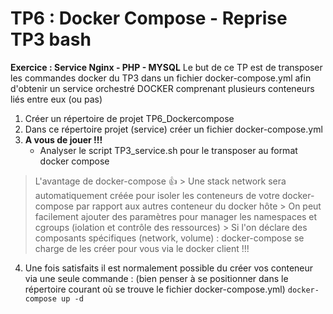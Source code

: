 # TP6 : Docker Compose - Reprise TP3 bash

**Exercice : Service Nginx - PHP - MYSQL**
Le but de ce TP est de transposer les commandes docker du TP3 dans un fichier docker-compose.yml afin d'obtenir un service orchestré DOCKER comprenant plusieurs conteneurs liés entre eux (ou pas)

1. Créer un répertoire de projet TP6_Dockercompose
2. Dans ce répertoire projet (service) créer un fichier docker-compose.yml
3. **A vous de jouer !!!**
    * Analyser le script TP3_service.sh pour le transposer au format docker compose
> L'avantage de docker-compose :+1: 
    > Une stack network sera automatiquement créée pour isoler les conteneurs de votre docker-compose par rapport aux autres conteneur du docker hôte
    > On peut facilement ajouter des paramètres pour manager les namespaces et cgroups (iolation et contrôle des ressources)
    > Si l'on déclare des composants spécifiques (network, volume) : docker-compose se charge de les créer pour vous via le docker client !!!
4. Une fois satisfaits il est normalement possible du créer vos conteneur via une seule commande : (bien penser à se positionner dans le répertoire courant où se trouve le fichier docker-compose.yml)
```docker-compose up -d ```
